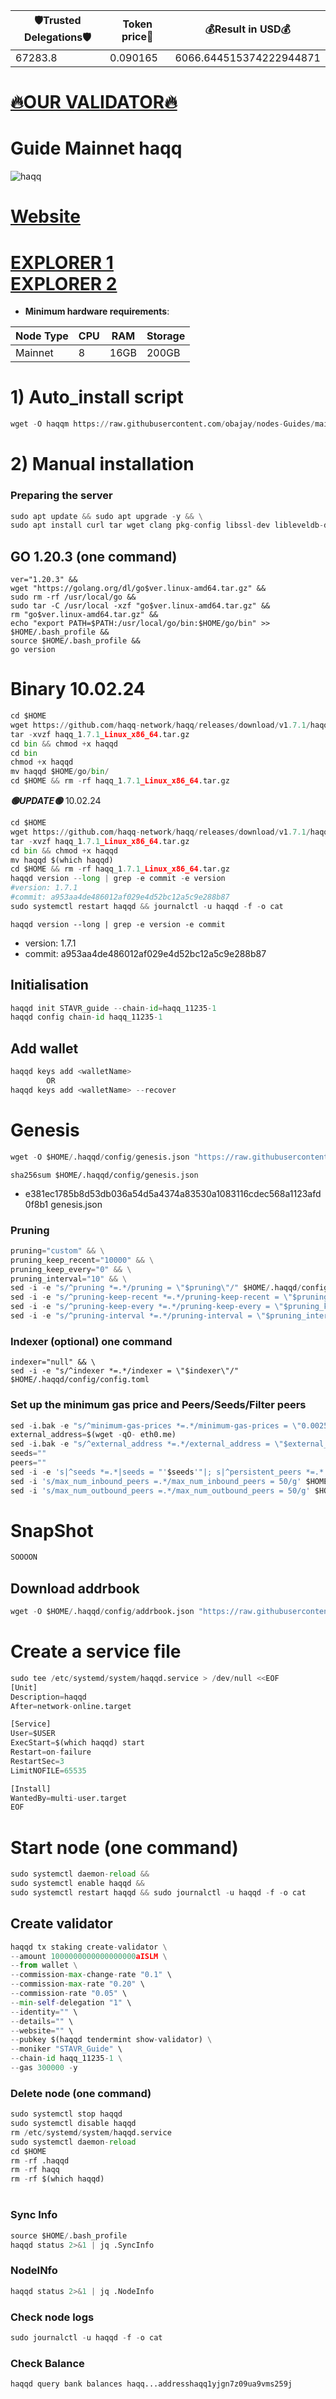 <!-- START_TABLE -->
| 🛡Trusted Delegations🛡 | Token price🧲 | 💰Result in USD💰 |
|-------------|---------|---------------|
| 67283.8 | 0.090165 | 6066.644515374222944871 |

<!-- END_TABLE -->

[🔥OUR VALIDATOR🔥](https://restake.app/haqq/haqqvaloper1yj2hjxsu7gxcdje86hgnm9gn7z09ua9vhjx6pn)
=

# Guide Mainnet haqq
![haqq](https://user-images.githubusercontent.com/44331529/185350224-62b92bc1-bd4e-4ce7-a56b-0abfc631c95c.png)

[Website](https://islamiccoin.net/)
=
[EXPLORER 1](https://explorer.stavr.tech/HAQQ-Mainnet/staking) \
[EXPLORER 2](https://haqq.explorers.guru/validators)
=
- **Minimum hardware requirements**:

| Node Type |CPU | RAM  | Storage  | 
|-----------|----|------|----------|
| Mainnet   |   8| 16GB | 200GB    |

# 1) Auto_install script
```python
wget -O haqqm https://raw.githubusercontent.com/obajay/nodes-Guides/main/Projects/haqq/haqqm && chmod +x haqqm && ./haqqm
```
# 2) Manual installation

### Preparing the server
```python
sudo apt update && sudo apt upgrade -y && \
sudo apt install curl tar wget clang pkg-config libssl-dev libleveldb-dev jq build-essential bsdmainutils git make ncdu htop screen unzip bc fail2ban htop -y
```

## GO 1.20.3 (one command) 
```
ver="1.20.3" &&
wget "https://golang.org/dl/go$ver.linux-amd64.tar.gz" &&
sudo rm -rf /usr/local/go &&
sudo tar -C /usr/local -xzf "go$ver.linux-amd64.tar.gz" &&
rm "go$ver.linux-amd64.tar.gz" &&
echo "export PATH=$PATH:/usr/local/go/bin:$HOME/go/bin" >> $HOME/.bash_profile &&
source $HOME/.bash_profile &&
go version
```

# Binary   10.02.24
```python
cd $HOME
wget https://github.com/haqq-network/haqq/releases/download/v1.7.1/haqq_1.7.1_Linux_x86_64.tar.gz
tar -xvzf haqq_1.7.1_Linux_x86_64.tar.gz
cd bin && chmod +x haqqd
cd bin
chmod +x haqqd
mv haqqd $HOME/go/bin/
cd $HOME && rm -rf haqq_1.7.1_Linux_x86_64.tar.gz
```
*******🟢UPDATE🟢******* 10.02.24
```python
cd $HOME
wget https://github.com/haqq-network/haqq/releases/download/v1.7.1/haqq_1.7.1_Linux_x86_64.tar.gz
tar -xvzf haqq_1.7.1_Linux_x86_64.tar.gz
cd bin && chmod +x haqqd
mv haqqd $(which haqqd)
cd $HOME && rm -rf haqq_1.7.1_Linux_x86_64.tar.gz
haqqd version --long | grep -e commit -e version
#version: 1.7.1
#commit: a953aa4de486012af029e4d52bc12a5c9e288b87
sudo systemctl restart haqqd && journalctl -u haqqd -f -o cat
```
`haqqd version --long | grep -e version -e commit`
- version: 1.7.1
- commit: a953aa4de486012af029e4d52bc12a5c9e288b87

## Initialisation
```python
haqqd init STAVR_guide --chain-id=haqq_11235-1
haqqd config chain-id haqq_11235-1
```
## Add wallet
```python
haqqd keys add <walletName>
        OR
haqqd keys add <walletName> --recover
```
# Genesis
```python
wget -O $HOME/.haqqd/config/genesis.json "https://raw.githubusercontent.com/haqq-network/mainnet/master/genesis.json"

```

`sha256sum $HOME/.haqqd/config/genesis.json`
- e381ec1785b8d53db036a54d5a4374a83530a1083116cdec568a1123afd0f8b1  genesis.json

### Pruning
```python
pruning="custom" && \
pruning_keep_recent="10000" && \
pruning_keep_every="0" && \
pruning_interval="10" && \
sed -i -e "s/^pruning *=.*/pruning = \"$pruning\"/" $HOME/.haqqd/config/app.toml && \
sed -i -e "s/^pruning-keep-recent *=.*/pruning-keep-recent = \"$pruning_keep_recent\"/" $HOME/.haqqd/config/app.toml && \
sed -i -e "s/^pruning-keep-every *=.*/pruning-keep-every = \"$pruning_keep_every\"/" $HOME/.haqqd/config/app.toml && \
sed -i -e "s/^pruning-interval *=.*/pruning-interval = \"$pruning_interval\"/" $HOME/.haqqd/config/app.toml
```
### Indexer (optional) one command
    indexer="null" && \
    sed -i -e "s/^indexer *=.*/indexer = \"$indexer\"/" $HOME/.haqqd/config/config.toml

### Set up the minimum gas price and Peers/Seeds/Filter peers
```python
sed -i.bak -e "s/^minimum-gas-prices *=.*/minimum-gas-prices = \"0.0025aISLM\"/;" ~/.haqqd/config/app.toml
external_address=$(wget -qO- eth0.me) 
sed -i.bak -e "s/^external_address *=.*/external_address = \"$external_address:26656\"/" $HOME/.haqqd/config/config.toml
seeds=""
peers=""
sed -i -e 's|^seeds *=.*|seeds = "'$seeds'"|; s|^persistent_peers *=.*|persistent_peers = "'$peers'"|' $HOME/.haqqd/config/config.toml
sed -i 's/max_num_inbound_peers =.*/max_num_inbound_peers = 50/g' $HOME/.haqqd/config/config.toml
sed -i 's/max_num_outbound_peers =.*/max_num_outbound_peers = 50/g' $HOME/.haqqd/config/config.toml
```

# SnapShot
```python
SOOOON
```

## Download addrbook
```python
wget -O $HOME/.haqqd/config/addrbook.json "https://raw.githubusercontent.com/obajay/nodes-Guides/main/Projects/haqq/addrbook.json"
```

# Create a service file
```python
sudo tee /etc/systemd/system/haqqd.service > /dev/null <<EOF
[Unit]
Description=haqqd
After=network-online.target

[Service]
User=$USER
ExecStart=$(which haqqd) start
Restart=on-failure
RestartSec=3
LimitNOFILE=65535

[Install]
WantedBy=multi-user.target
EOF
```


# Start node (one command)
```python
sudo systemctl daemon-reload &&
sudo systemctl enable haqqd &&
sudo systemctl restart haqqd && sudo journalctl -u haqqd -f -o cat
```

## Create validator
```python
haqqd tx staking create-validator \
--amount 1000000000000000000aISLM \
--from wallet \
--commission-max-change-rate "0.1" \
--commission-max-rate "0.20" \
--commission-rate "0.05" \
--min-self-delegation "1" \
--identity="" \
--details="" \
--website="" \
--pubkey $(haqqd tendermint show-validator) \
--moniker "STAVR_Guide" \
--chain-id haqq_11235-1 \
--gas 300000 -y
```

### Delete node (one command)
```python
sudo systemctl stop haqqd
sudo systemctl disable haqqd
rm /etc/systemd/system/haqqd.service
sudo systemctl daemon-reload
cd $HOME
rm -rf .haqqd
rm -rf haqq
rm -rf $(which haqqd)
```
#
### Sync Info
```python
source $HOME/.bash_profile
haqqd status 2>&1 | jq .SyncInfo
```
### NodeINfo
```python
haqqd status 2>&1 | jq .NodeInfo
```
### Check node logs
```python
sudo journalctl -u haqqd -f -o cat
```
### Check Balance
```python
haqqd query bank balances haqq...addresshaqq1yjgn7z09ua9vms259j
```
